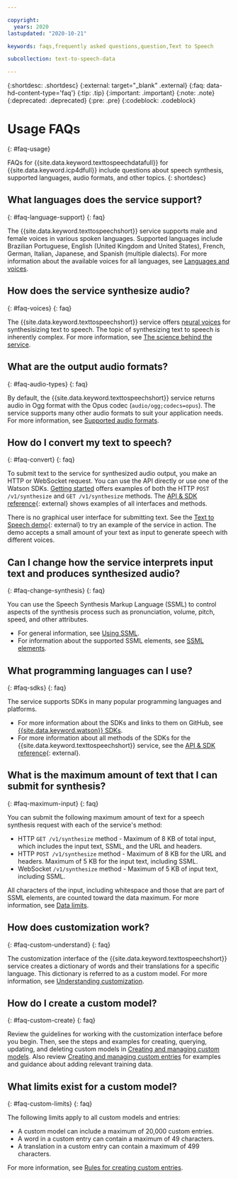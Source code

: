 ```yaml
---

copyright:
  years: 2020
lastupdated: "2020-10-21"

keywords: faqs,frequently asked questions,question,Text to Speech

subcollection: text-to-speech-data

---
```


{:shortdesc: .shortdesc}
{:external: target="_blank" .external}
{:faq: data-hd-content-type='faq'}
{:tip: .tip}
{:important: .important}
{:note: .note}
{:deprecated: .deprecated}
{:pre: .pre}
{:codeblock: .codeblock}

# Usage FAQs
{: #faq-usage}

FAQs for {{site.data.keyword.texttospeechdatafull}} for {{site.data.keyword.icp4dfull}} include questions about speech synthesis, supported languages, audio formats, and other topics.
{: shortdesc}

## What languages does the service support?
{: #faq-language-support}
{: faq}

The {{site.data.keyword.texttospeechshort}} service supports male and female voices in various spoken languages. Supported languages include Brazilian Portuguese, English (United Kingdom and United States), French, German, Italian, Japanese, and Spanish (multiple dialects). For more information about the available voices for all languages, see [Languages and voices](/docs/text-to-speech-data?topic=text-to-speech-data-voices).

## How does the service synthesize audio?
{: #faq-voices}
{: faq}

The {{site.data.keyword.texttospeechshort}} service offers [neural voices](/docs/text-to-speech-data?topic=text-to-speech-data-voices#neuralVoices) for synthesisizing text to speech. The topic of synthesizing text to speech is inherently complex. For more information, see [The science behind the service](/docs/text-to-speech-data?topic=text-to-speech-data-science).

## What are the output audio formats?
{: #faq-audio-types}
{: faq}

By default, the {{site.data.keyword.texttospeechshort}} service returns audio in Ogg format with the Opus codec (`audio/ogg;codecs=opus`). The service supports many other audio formats to suit your application needs. For more information, see [Supported audio formats](/docs/text-to-speech-data?topic=text-to-speech-data-audioFormats#formatsSupported).

## How do I convert my text to speech?
{: #faq-convert}
{: faq}

To submit text to the service for synthesized audio output, you make an HTTP or WebSocket request. You can use the API directly or use one of the Watson SDKs. [Getting started](/docs/text-to-speech-data?topic=text-to-speech-data-gettingStarted) offers examples of both the HTTP `POST /v1/synthesize` and `GET /v1/synthesize` methods. The [API & SDK reference](/apidocs/text-to-speech-data){: external} shows examples of all interfaces and methods.

There is no graphical user interface for submitting text. See the [Text to Speech demo](https://text-to-speech-demo.ng.bluemix.net/){: external} to try an example of the service in action. The demo accepts a small amount of your text as input to generate speech with different voices.

## Can I change how the service interprets input text and produces synthesized audio?
{: #faq-change-synthesis}
{: faq}

You can use the Speech Synthesis Markup Language (SSML) to control aspects of the synthesis process such as pronunciation, volume, pitch, speed, and other attributes.

-   For general information, see [Using SSML](/docs/text-to-speech-data?topic=text-to-speech-data-ssml).
-   For information about the supported SSML elements, see [SSML elements](/docs/text-to-speech-data?topic=text-to-speech-data-elements).

## What programming languages can I use?
{: #faq-sdks}
{: faq}

The service supports SDKs in many popular programming languages and platforms.

-   For more information about the SDKs and links to them on GitHub, see [{{site.data.keyword.watson}} SDKs](/docs/text-to-speech-data?topic=watson-using-sdks).
-   For more information about all methods of the SDKs for the {{site.data.keyword.texttospeechshort}} service, see the [API & SDK reference](/apidocs/text-to-speech-data){: external}.

## What is the maximum amount of text that I can submit for synthesis?
{: #faq-maximum-input}
{: faq}

You can submit the following maximum amount of text for a speech synthesis request with each of the service's method:

-   HTTP `GET /v1/synthesize` method - Maximum of 8 KB of total input, which includes the input text, SSML, and the URL and headers.
-   HTTP `POST /v1/synthesize` method - Maximum of 8 KB for the URL and headers. Maximum of 5 KB for the input text, including SSML.
-   WebSocket `/v1/synthesize` method - Maximum of 5 KB of input text, including SSML.

All characters of the input, including whitespace and those that are part of SSML elements, are counted toward the data maximum. For more information, see [Data limits](/docs/text-to-speech-data?topic=text-to-speech-data-service-features#features-data-limits).

## How does customization work?
{: #faq-custom-understand}
{: faq}

The customization interface of the {{site.data.keyword.texttospeechshort}} service creates a dictionary of words and their translations for a specific language. This dictionary is referred to as a custom model. For more information, see [Understanding customization](/docs/text-to-speech-data?topic=text-to-speech-data-customIntro).

## How do I create a custom model?
{: #faq-custom-create}
{: faq}

Review the guidelines for working with the customization interface before you begin. Then, see the steps and examples for creating, querying, updating, and deleting custom models in [Creating and managing custom models](/docs/text-to-speech-data?topic=text-to-speech-data-customModels). Also review [Creating and managing custom entries](/docs/text-to-speech-data?topic=text-to-speech-data-customWords) for examples and guidance about adding relevant training data.

## What limits exist for a custom model?
{: #faq-custom-limits}
{: faq}

The following limits apply to all custom models and entries:

-   A custom model can include a maximum of 20,000 custom entries.
-   A word in a custom entry can contain a maximum of 49 characters.
-   A translation in a custom entry can contain a maximum of 499 characters.

For more information, see [Rules for creating custom entries](/docs/text-to-speech-data?topic=text-to-speech-data-rules).
